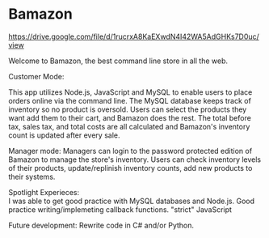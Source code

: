 ﻿# Bamazon

https://drive.google.com/file/d/1rucrxA8KaEXwdN4I42WA5AdGHKs7D0uc/view


Welcome to Bamazon, the best command line store in all the web.

Customer Mode:

This app utilizes Node.js, JavaScript and MySQL to enable users to place orders online via the command line.  The MySQL database keeps track of inventory so no product is oversold.
Users can select the products they want add them to their cart, and Bamazon does the rest.  The total before tax, sales tax, and total costs are all calculated and Bamazon's inventory
count is updated after every sale.


Manager mode:
Managers can login to the password protected edition of Bamazon to manage the store's inventory.  Users can check inventory levels of their products, update/replinish inventory counts, add
new products to their systems.

Spotlight Experieces:  
I was able to get good practice with MySQL databases and Node.js.
Good practice writing/implemeting callback functions.
"strict" JavaScript

Future development:
Rewrite code in C# and/or Python.



